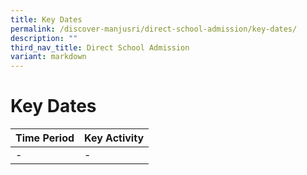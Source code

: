 ```yaml
---
title: Key Dates
permalink: /discover-manjusri/direct-school-admission/key-dates/
description: ""
third_nav_title: Direct School Admission
variant: markdown
---
```

# **Key Dates**

| Time Period                  | Key Activity                      |
|------------------------|-------------------------|
|-                                        |-|